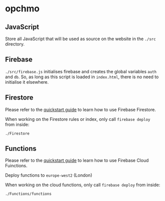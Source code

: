 # opchmo

## JavaScript
Store all JavaScript that will be used as source on the website in the `./src` directory.

## Firebase
`./src/firebase.js` initialises firebase and creates the global variables `auth` and `db`. So, as long as this script is loaded in `index.html`, there is no need to initialise it elsewhere.


## Firestore
Please refer to the [quickstart guide](https://firebase.google.com/docs/firestore/quickstart?authuser=0) to learn how to use Firebase Firestore.

When working on the Firestore rules or index, only call `firebase deploy` from inside:
```
./Firestore
```

## Functions
Please refer to the [quickstart guide](https://firebase.google.com/docs/functions/get-started?authuser=0) to learn how to use Firebase Cloud Fuinctions.

Deploy functions to `europe-west2` (London)

When working on the cloud functions, only call `firebase deploy` from inside:
```
./Functions/functions
```
